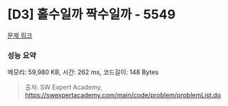 # [D3] 홀수일까 짝수일까 - 5549 

[문제 링크](https://swexpertacademy.com/main/code/problem/problemDetail.do?contestProbId=AWWxpEDaAVoDFAW4) 

### 성능 요약

메모리: 59,980 KB, 시간: 262 ms, 코드길이: 148 Bytes



> 출처: SW Expert Academy, https://swexpertacademy.com/main/code/problem/problemList.do